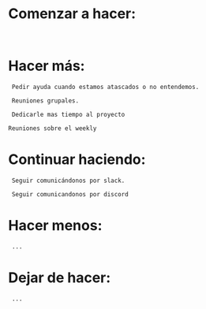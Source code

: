 # Comenzar a hacer:

```
 
```

# Hacer más:

```
 Pedir ayuda cuando estamos atascados o no entendemos.
```
```
 Reuniones grupales.
```
```
 Dedicarle mas tiempo al proyecto
```
```
Reuniones sobre el weekly
```

# Continuar haciendo:

```
 Seguir comunicándonos por slack.
```
```
 Seguir comunicandonos por discord
```

# Hacer menos:

```
 ...
```

# Dejar de hacer:

```
 ...
```